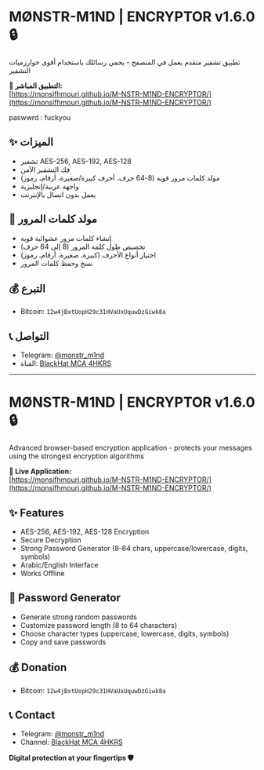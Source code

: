 # MØNSTR-M1ND | ENCRYPTOR v1.6.0 🔒

تطبيق تشفير متقدم يعمل في المتصفح - يحمي رسائلك باستخدام أقوى خوارزميات التشفير

**🔗 التطبيق المباشر:**  
[https://monsifhmouri.github.io/M-NSTR-M1ND-ENCRYPTOR/](https://monsifhmouri.github.io/M-NSTR-M1ND-ENCRYPTOR/)


paswwrd : fuckyou

## ✨ الميزات
- تشفير AES-256, AES-192, AES-128
- فك التشفير الآمن
- مولد كلمات مرور قوية (8-64 حرف، أحرف كبيرة/صغيرة، أرقام، رموز)
- واجهة عربية/إنجليزية
- يعمل بدون اتصال بالإنترنت

## 🔐 مولد كلمات المرور
- إنشاء كلمات مرور عشوائية قوية
- تخصيص طول كلمة المرور (8 إلى 64 حرف)
- اختيار أنواع الأحرف (كبيرة، صغيرة، أرقام، رموز)
- نسخ وحفظ كلمات المرور

## 💰 التبرع
- Bitcoin: `12w4jBxtUopH29c31HVaUxUquwDzGiwk8a`

## 📞 التواصل
- Telegram: [@monstr_m1nd](https://t.me/monstr_m1nd)
- القناة: [BlackHat MCA 4HKRS](https://t.me/MCA_4HKRS)

---

# MØNSTR-M1ND | ENCRYPTOR v1.6.0 🔒

Advanced browser-based encryption application - protects your messages using the strongest encryption algorithms

**🔗 Live Application:**  
[https://monsifhmouri.github.io/M-NSTR-M1ND-ENCRYPTOR/](https://monsifhmouri.github.io/M-NSTR-M1ND-ENCRYPTOR/)

## ✨ Features
- AES-256, AES-192, AES-128 Encryption
- Secure Decryption
- Strong Password Generator (8-64 chars, uppercase/lowercase, digits, symbols)
- Arabic/English Interface
- Works Offline

## 🔐 Password Generator
- Generate strong random passwords
- Customize password length (8 to 64 characters)
- Choose character types (uppercase, lowercase, digits, symbols)
- Copy and save passwords

## 💰 Donation
- Bitcoin: `12w4jBxtUopH29c31HVaUxUquwDzGiwk8a`

## 📞 Contact
- Telegram: [@monstr_m1nd](https://t.me/monstr_m1nd)
- Channel: [BlackHat MCA 4HKRS](https://t.me/MCA_4HKRS)

**Digital protection at your fingertips 🛡️**
